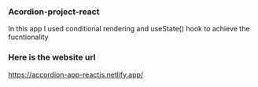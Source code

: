 ### Acordion-project-react
In this app I used conditional rendering and useState() hook to achieve the fucntionality

### Here is the website url
https://accordion-app-reactjs.netlify.app/
